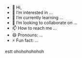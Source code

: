 - 👋 Hi, 
- 👀 I’m interested in ...
- 🌱 I’m currently learning ...
- 💞️ I’m looking to collaborate on ...
- 📫 How to reach me ...
- 😄 Pronouns: ...
- ⚡ Fun fact: ...

estt
ohohohohohoh
<!---
정지예 777/정지예 777는 'README.md '(이 파일)이 GitHub 프로필에 표시되므로 ✨ 특별 ✨ 저장소입니다.
미리보기 링크를 클릭하여 변경 사항을 살펴볼 수 있습니다.
--->

